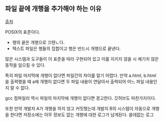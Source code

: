 ## 파일 끝에 개행을 추가해야 하는 이유

[출처](https://blog.coderifleman.com/2015/04/04/text-files-end-with-a-newline/)

POSIX의 표준이다.

- 행의 끝은 개행으로 끄탠ㄴ다.
- 텍스트 파일은 행들의 집합이고 행은 반드시 개행으로 끝낸다.

많은 시스템과 도구들이 이 표준을 따라 구현되어 있고 이를 지키지 않을 시 예기치 않은 동작을 일으킬 수 있다.

특히 파일 마지막에 개행이 없다면 파일간의 차이를 알기 어렵다. 만약 a.html, b.html을 출력했을 때 a에 개행이 없다면 두 파일 내용이 연달아서 출력되어 어느 파일 내용인지 알 수 없다.

gcc 컴파일러 역시 파일의 마지막에 개행이 없다면 경고한다. 깃허브도 마찬가지이다.

또한 만약 개발자 A가 개행을 하지 않고 커밋했는데 개발지 B의 시스템이 자동으로 개행을 한다면 저장소에는 아무 정보도 없는 개행에 대한 로그가 남게된다. 쓸데없는 로그



